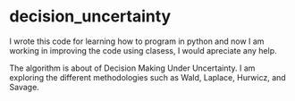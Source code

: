 # decision_uncertainty

I wrote this code for learning how to program in python and now I am working in improving the code using clasess, I would apreciate any help.

The algorithm is about of Decision Making Under Uncertainty. I am exploring the different methodologies such as Wald, Laplace, Hurwicz,  and Savage.

